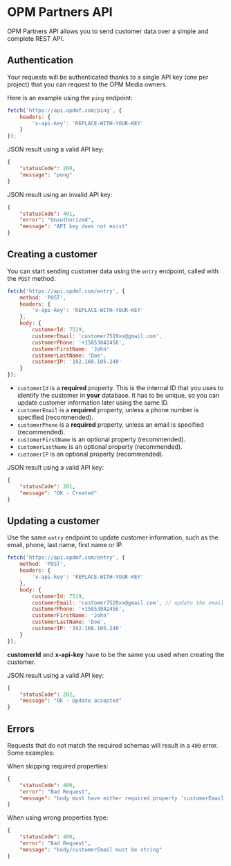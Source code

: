 # OPM Partners API

OPM Partners API allows you to send customer data over a simple and complete REST API.

## Authentication

Your requests will be authenticated thanks to a single API key (one per project) that you can request to the OPM Media owners.

Here is an example using the `ping` endpoint:

```js
fetch('https://api.opdmf.com/ping', {
    headers: {
        'x-api-key': 'REPLACE-WITH-YOUR-KEY'
    }
});
```

JSON result using a valid API key:
```json
{
    "statusCode": 200,
    "message": "pong"
}
```

JSON result using an invalid API key:
```json
{
    "statusCode": 401,
    "error": "Unauthorized",
    "message": "API key does not exist"
}
```

## Creating a customer

You can start sending customer data using the `entry` endpoint, called with the `POST` method.

```js
fetch('https://api.opdmf.com/entry', {
    method: 'POST',
    headers: {
        'x-api-key': 'REPLACE-WITH-YOUR-KEY'
    },
    body: {
        customerId: 7519,
        customerEmail: 'customer7519xx@gmail.com',
        customerPhone: '+15853042456',
        customerFirstName: 'John'
        customerLastName: 'Doe',
        customerIP: '192.168.105.240'
    }
});
```

* `customerId` is a **required** property. This is the internal ID that you uses to identify the customer in **your** database. It has to be unique, so you can update customer information later using the same ID.
* `customerEmail` is a **required** property, unless a phone number is specified (recommended).
* `customerPhone` is a **required** property, unless an email is specified (recommended).
* `customerFirstName` is an optional property (recommended).
* `customerLastName` is an optional property (recommended).
* `customerIP` is an optional property (recommended).

JSON result using a valid API key:
```json
{
    "statusCode": 201,
    "message": "OK - Created"
}
```

## Updating a customer

Use the same `entry` endpoint to update customer information, such as the email, phone, last name, first name or IP.

```js
fetch('https://api.opdmf.com/entry', {
    method: 'POST',
    headers: {
        'x-api-key': 'REPLACE-WITH-YOUR-KEY'
    },
    body: {
        customerId: 7519,
        customerEmail: 'customer7520xx@gmail.com', // update the email
        customerPhone: '+15853042456',
        customerFirstName: 'John'
        customerLastName: 'Doe',
        customerIP: '192.168.105.240'
    }
});
```

**customerId** and **x-api-key** have to be the same you used when creating the customer.

JSON result using a valid API key:
```json
{
    "statusCode": 202,
    "message": "OK - Update accepted"
}
```

## Errors

Requests that do not match the required schemas will result in a `400` error. Some examples:

When skipping required properties:
```json
{
    "statusCode": 400,
    "error": "Bad Request",
    "message": "body must have either required property 'customerEmail' or 'customerPhone'"
}
```

When using wrong properties type:
```json
{
    "statusCode": 400,
    "error": "Bad Request",
    "message": "body/customerEmail must be string"
}
```
